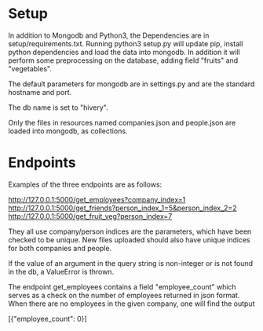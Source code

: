 # Setup

In addition to Mongodb and Python3, the Dependencies are in setup/requirements.txt.
Running
python3 setup.py
will update pip, install python dependencies and load the data into mongodb.
In addition it will perform some preprocessing on the database, adding field "fruits" and "vegetables".

The default parameters for mongodb are in settings.py and are the standard hostname and port.

The db name is set to "hivery".

Only the files in resources named companies.json and people.json are loaded into mongodb, as collections.

# Endpoints

Examples of the three endpoints are as follows:

http://127.0.0.1:5000/get_employees?company_index=1
http://127.0.0.1:5000/get_friends?person_index_1=5&person_index_2=2
http://127.0.0.1:5000/get_fruit_veg?person_index=7  

They all use company/person indices are the parameters, which have been checked to be unique. New files
uploaded should also have unique indices for both companies and people.

If the value of an argument in the query string is non-integer or is not found in the db, a ValueError is thrown.

The endpoint get_employees contains a field "employee_count" which serves as a check on the number of employees
returned in json format. When there are no employees in the given company, one will find the output

[{"employee_count": 0}]


